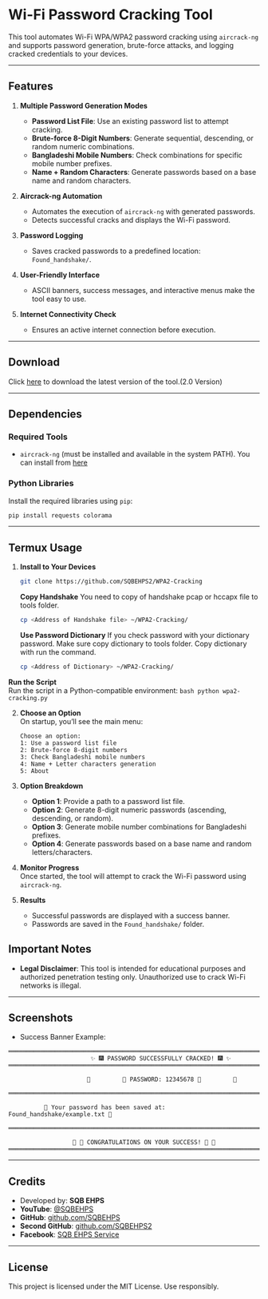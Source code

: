 
# **Wi-Fi Password Cracking Tool**

This tool automates Wi-Fi WPA/WPA2 password cracking using `aircrack-ng` and supports password generation, brute-force attacks, and logging cracked credentials to your devices.

---

## **Features**

1. **Multiple Password Generation Modes**
   - **Password List File**: Use an existing password list to attempt cracking.
   - **Brute-force 8-Digit Numbers**: Generate sequential, descending, or random numeric combinations.
   - **Bangladeshi Mobile Numbers**: Check combinations for specific mobile number prefixes.
   - **Name + Random Characters**: Generate passwords based on a base name and random characters.

2. **Aircrack-ng Automation**
   - Automates the execution of `aircrack-ng` with generated passwords.
   - Detects successful cracks and displays the Wi-Fi password.

3. **Password Logging**
   - Saves cracked passwords to a predefined location: `Found_handshake/`.

4. **User-Friendly Interface**
   - ASCII banners, success messages, and interactive menus make the tool easy to use.

5. **Internet Connectivity Check**
   - Ensures an active internet connection before execution.

---

## **Download**

Click [here](https://items.kesug.com/Product/product-24) to download the latest version of the tool.(2.0 Version)

---

## **Dependencies**

### **Required Tools**
- `aircrack-ng` (must be installed and available in the system PATH). You can install from [here](https://github.com/SQBEHPS2/termux-Aircrack-ng)

### **Python Libraries**
Install the required libraries using `pip`:

```bash
pip install requests colorama
```

---

## **Termux Usage**

1. **Install to Your Devices**
     ```bash
     git clone https://github.com/SQBEHPS2/WPA2-Cracking
     ```
   **Copy Handshake**
     You need to copy of handshake pcap or hccapx file to tools folder.
     ```bash
     cp <Address of Handshake file> ~/WPA2-Cracking/
     ```
   **Use Password Dictionary**
     If you check password with your dictionary password. Make sure copy dictionary to tools folder. Copy dictionary with run the command.
     ```bash
     cp <Address of Dictionary> ~/WPA2-Cracking/
     ```
  **Run the Script**  
    Run the script in a Python-compatible environment:
    ```bash
    python wpa2-cracking.py
    ```

2. **Choose an Option**  
   On startup, you’ll see the main menu:
   ```
   Choose an option:
   1: Use a password list file
   2: Brute-force 8-digit numbers
   3: Check Bangladeshi mobile numbers
   4: Name + Letter characters generation
   5: About
   ```

3. **Option Breakdown**  
   - **Option 1**: Provide a path to a password list file.
   - **Option 2**: Generate 8-digit numeric passwords (ascending, descending, or random).
   - **Option 3**: Generate mobile number combinations for Bangladeshi prefixes.
   - **Option 4**: Generate passwords based on a base name and random letters/characters.

4. **Monitor Progress**  
   Once started, the tool will attempt to crack the Wi-Fi password using `aircrack-ng`.

5. **Results**  
   - Successful passwords are displayed with a success banner.
   - Passwords are saved in the `Found_handshake/` folder.


## **Important Notes**

- **Legal Disclaimer**: This tool is intended for educational purposes and authorized penetration testing only. Unauthorized use to crack Wi-Fi networks is illegal.


---

## **Screenshots**

- Success Banner Example:
```
══════════════════════════════════════════════════════════════════════════════
                       ✨ 🎆 PASSWORD SUCCESSFULLY CRACKED! 🎆 ✨
══════════════════════════════════════════════════════════════════════════════

                      🌟         🔐 PASSWORD: 12345678 🔐         🌟

══════════════════════════════════════════════════════════════════════════════

          💾 Your password has been saved at: Found_handshake/example.txt 💾

══════════════════════════════════════════════════════════════════════════════

                  🎉 🎈 CONGRATULATIONS ON YOUR SUCCESS! 🎈 🎉
══════════════════════════════════════════════════════════════════════════════
```

---

## **Credits**

- Developed by: **SQB EHPS**
- **YouTube**: [@SQBEHPS](https://www.youtube.com/@SQBEHPS)  
- **GitHub**: [github.com/SQBEHPS](https://github.com/SQBEHPS)  
- **Second GitHub**: [github.com/SQBEHPS2](https://github.com/SQBEHPS2)  
- **Facebook**: [SQB EHPS Service](https://facebook.com)

---

## **License**

This project is licensed under the MIT License. Use responsibly.
